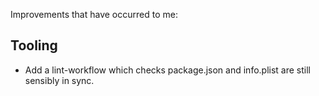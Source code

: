 Improvements that have occurred to me:

## Tooling

- Add a lint-workflow which checks package.json and info.plist are still sensibly in sync.
